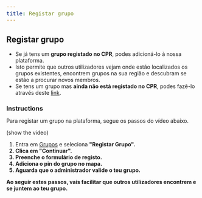 ```yaml
---
title: Registar grupo
---
```


<style>
  span {
    font-size: 14px;
  }
  li {
    margin: 0 !important;
  }
  h3 {
    margin-bottom: 0;
  }
</style>

## Registar grupo

- <span>Se já tens um <strong>grupo registado no CPR</strong>, podes adicioná-lo à nossa plataforma.</span>
- <span>Isto permite que outros utilizadores vejam onde estão localizados os grupos existentes, encontrem grupos na sua região e descubram se estão a procurar novos membros.</span>
- <span>Se tens um grupo mas <strong>ainda não está registado no CPR</strong>, podes fazê-lo através deste <a href="https://www.acomunidade.org/tenho-grupo">link</a>.</span>

### Instructions

<span>Para registar um grupo na plataforma, segue os passos do vídeo abaixo.</span>

(show the video)

1. <span>Entra em <a href="/groups">Grupos</a> e seleciona <strong>"Registar Grupo".</span>
2. <span>Clica em <strong>"Continuar"</strong>.</span>
3. <span>Preenche o <strong>formulário de registo</strong>.</span>
4. <span>Adiciona o <strong>pin do grupo</strong> no mapa.</span>
5. <span>Aguarda que o administrador <strong>valide o teu grupo</strong>.</span>

<span>Ao seguir estes passos, vais facilitar que outros utilizadores encontrem e se juntem ao teu grupo.</span>

